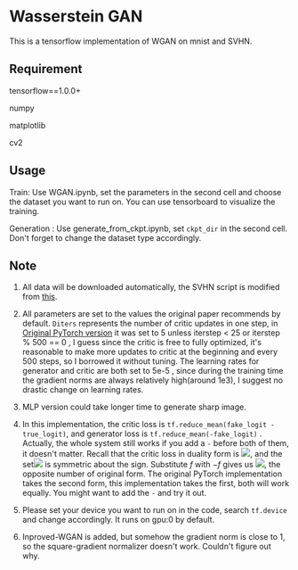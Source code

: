 # Wasserstein GAN

This is a tensorflow implementation of WGAN on mnist and SVHN.

## Requirement

tensorflow==1.0.0+

numpy

matplotlib

cv2

## Usage

Train: Use WGAN.ipynb, set the parameters in the second cell and choose the dataset you want to run on. You can use tensorboard to visualize the training. 

Generation : Use generate_from_ckpt.ipynb, set  `ckpt_dir` in the second cell. Don't forget to change the dataset type accordingly.

## Note

1. All data will be downloaded automatically, the SVHN script is modified from [this](https://github.com/openai/improved-gan/blob/master/mnist_svhn_cifar10/svhn_data.py).

2. All parameters are set to the values the original paper recommends by default. `Diters`  represents the number of critic updates in one step, in [Original PyTorch version](https://github.com/martinarjovsky/WassersteinGAN) it was set to 5 unless iterstep < 25 or iterstep % 500 == 0 , I guess since the critic is free to fully optimized, it's reasonable to make more updates to critic at the beginning and every 500 steps, so I borrowed it without tuning. The learning rates for generator and critic are both set to 5e-5 , since during the training time the gradient norms are always relatively high(around 1e3), I suggest no drastic change on learning rates.

3. MLP version could take longer time to generate sharp image.

4. In this implementation, the critic loss is `tf.reduce_mean(fake_logit - true_logit)`, and generator loss is `tf.reduce_mean(-fake_logit)` . Actually, the whole system still works if you add a `-` before both of them, it doesn't matter. Recall that the critic loss in duality form is ![](https://ww2.sinaimg.cn/large/006tKfTcly1fcewxqyfvwj307i00kglj.jpg), and the set![](https://ww2.sinaimg.cn/large/006tKfTcly1fcex6p638ij302200o3yd.jpg) is symmetric about the sign. Substitute $f$ with $-f$ gives us ![](https://ww3.sinaimg.cn/large/006tKfTcly1fcewyhols5j307g00odfr.jpg), the opposite number of original form. The original PyTorch implementation takes the second form, this implementation takes the first, both will work equally. You might want to add the `-` and try it out.

5. Please set your device you want to run on in the code, search `tf.device` and change accordingly. It runs on gpu:0 by default.

6. Inproved-WGAN is added, but somehow the gradient norm is close to 1, so the square-gradient normalizer doesn't work. Couldn't figure out why.   ​
